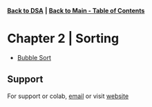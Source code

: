 
[**Back to DSA**](https://github.com/xanderbilla/Data-Structure-and-Algorithm#readme) **|** [**Back to Main - Table of Contents**](https://github.com/xanderbilla/Data-Structure-and-Algorithm#readme)


# Chapter 2 | Sorting

* [Bubble Sort](https://github.com/xanderbilla/Data-Structure-and-Algorithm/blob/main/CSE%20205%20-%20DSA/Chapter%202%20-%20Sorting/2_1-Bubble_Sort.cpp)


## Support

For support or colab, [email](mailto:dev.xanderbilla@gmail.com) or visit [website](https://xanderbilla.com)